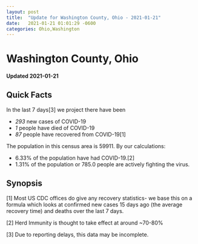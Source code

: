 ```yaml
---
layout: post
title:  "Update for Washington County, Ohio - 2021-01-21"
date:   2021-01-21 01:01:29 -0600
categories: Ohio,Washington
---
```


# Washington County, Ohio
#### Updated 2021-01-21

## Quick Facts

In the last 7 days[3] we project there have been
- *293* new cases of COVID-19
- *1* people have died of COVID-19
- *87* people have recovered from COVID-19[1]

The population in this census area is 59911. By our calculations:
- 6.33% of the population have had COVID-19.[2]
- 1.31% of the population or 785.0 people are actively fighting the virus.

## Synopsis




[1] Most US CDC offices do give any recovery statistics- we base this on a formula which looks at confirmed new cases
15 days ago (the average recovery time) and deaths over the last 7 days.

[2] Herd Immunity is thought to take effect at around ~70-80%

[3] Due to reporting delays, this data may be incomplete.
 
    
